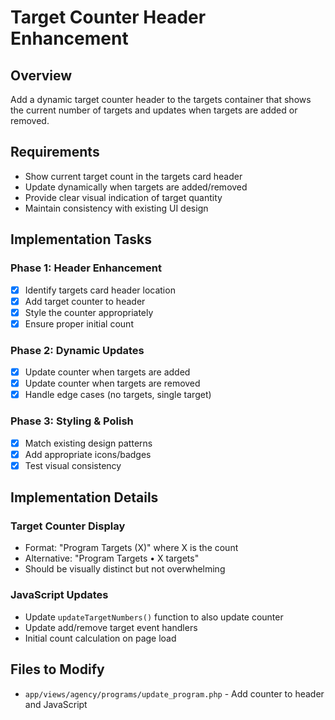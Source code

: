 # Target Counter Header Enhancement

## Overview
Add a dynamic target counter header to the targets container that shows the current number of targets and updates when targets are added or removed.

## Requirements
- Show current target count in the targets card header
- Update dynamically when targets are added/removed
- Provide clear visual indication of target quantity
- Maintain consistency with existing UI design

## Implementation Tasks

### Phase 1: Header Enhancement
- [x] Identify targets card header location
- [x] Add target counter to header
- [x] Style the counter appropriately
- [x] Ensure proper initial count

### Phase 2: Dynamic Updates
- [x] Update counter when targets are added
- [x] Update counter when targets are removed
- [x] Handle edge cases (no targets, single target)

### Phase 3: Styling & Polish
- [x] Match existing design patterns
- [x] Add appropriate icons/badges
- [x] Test visual consistency

## Implementation Details

### Target Counter Display
- Format: "Program Targets (X)" where X is the count
- Alternative: "Program Targets • X targets"
- Should be visually distinct but not overwhelming

### JavaScript Updates
- Update `updateTargetNumbers()` function to also update counter
- Update add/remove target event handlers
- Initial count calculation on page load

## Files to Modify
- `app/views/agency/programs/update_program.php` - Add counter to header and JavaScript
